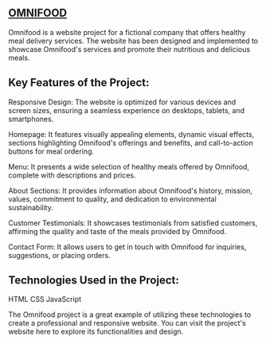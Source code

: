 ## [OMNIFOOD](https://kamildolny-omnifood.netlify.app/)


Omnifood is a website project for a fictional company that offers healthy meal delivery services. The website has been designed and implemented to showcase Omnifood's services and promote their nutritious and delicious meals.

## Key Features of the Project:

Responsive Design: The website is optimized for various devices and screen sizes, ensuring a seamless experience on desktops, tablets, and smartphones.

Homepage: It features visually appealing elements, dynamic visual effects, sections highlighting Omnifood's offerings and benefits, and call-to-action buttons for meal ordering.

Menu: It presents a wide selection of healthy meals offered by Omnifood, complete with descriptions and prices.

About Sections: It provides information about Omnifood's history, mission, values, commitment to quality, and dedication to environmental sustainability.

Customer Testimonials: It showcases testimonials from satisfied customers, affirming the quality and taste of the meals provided by Omnifood.

Contact Form: It allows users to get in touch with Omnifood for inquiries, suggestions, or placing orders.

## Technologies Used in the Project:

HTML
CSS
JavaScript

The Omnifood project is a great example of utilizing these technologies to create a professional and responsive website. You can visit the project's website here to explore its functionalities and design.
